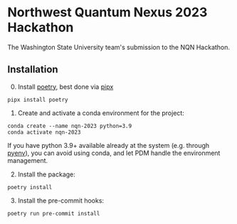 # Northwest Quantum Nexus 2023 Hackathon

The Washington State University team's submission to the NQN Hackathon.


## Installation

0. Install [poetry](https://python-poetry.org), best done via [pipx](https://pypa.github.io/pipx/)
```
pipx install poetry
```

1. Create and activate a conda environment for the project:
```
conda create --name nqn-2023 python=3.9
conda activate nqn-2023
```
If you have python 3.9+ available already at the system (e.g. through [pyenv](https://github.com/pyenv/pyenv)), you can avoid using conda, and let PDM handle the environment management.

2. Install the package:
```
poetry install
```

3. Install the pre-commit hooks:
```
poetry run pre-commit install
```
